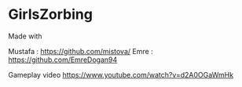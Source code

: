 # GirlsZorbing

Made with 

Mustafa		: https://github.com/mistova/
Emre		: https://github.com/EmreDogan94  

Gameplay video
https://www.youtube.com/watch?v=d2A0OGaWmHk